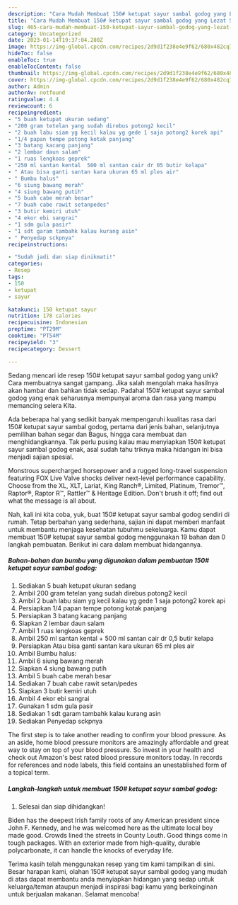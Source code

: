 ```yaml
---
description: "Cara Mudah Membuat 150# ketupat sayur sambal godog yang Lezat Sekali"
title: "Cara Mudah Membuat 150# ketupat sayur sambal godog yang Lezat Sekali"
slug: 465-cara-mudah-membuat-150-ketupat-sayur-sambal-godog-yang-lezat-sekali
category: Uncategorized
date: 2023-01-14T19:37:04.280Z
image: https://img-global.cpcdn.com/recipes/2d9d1f238e4e9f62/680x482cq70/150-ketupat-sayur-sambal-godog-foto-resep-utama.jpg
hideToc: false
enableToc: true
enableTocContent: false
thumbnail: https://img-global.cpcdn.com/recipes/2d9d1f238e4e9f62/680x482cq70/150-ketupat-sayur-sambal-godog-foto-resep-utama.jpg
cover: https://img-global.cpcdn.com/recipes/2d9d1f238e4e9f62/680x482cq70/150-ketupat-sayur-sambal-godog-foto-resep-utama.jpg
author: Admin
authorAv: notfound
ratingvalue: 4.4
reviewcount: 6
recipeingredient:
- "5 buah ketupat ukuran sedang"
- "200 gram tetelan yang sudah direbus potong2 kecil"
- "2 buah labu siam yg kecil kalau yg gede 1 saja potong2 korek api"
- "1/4 papan tempe potong kotak panjang"
- "3 batang kacang panjang"
- "2 lembar daun salam"
- "1 ruas lengkoas geprek"
- "250 ml santan kental  500 ml santan cair dr 05 butir kelapa"
- " Atau bisa ganti santan kara ukuran 65 ml ples air"
- " Bumbu halus"
- "6 siung bawang merah"
- "4 siung bawang putih"
- "5 buah cabe merah besar"
- "7 buah cabe rawit setanpedes"
- "3 butir kemiri utuh"
- "4 ekor ebi sangrai"
- "1 sdm gula pasir"
- "1 sdt garam tambahk kalau kurang asin"
- " Penyedap sckpnya"
recipeinstructions:

- "Sudah jadi dan siap dinikmati!"
categories:
- Resep
tags:
- 150
- ketupat
- sayur

katakunci: 150 ketupat sayur 
nutrition: 178 calories
recipecuisine: Indonesian
preptime: "PT29M"
cooktime: "PT54M"
recipeyield: "3"
recipecategory: Dessert

---
```





Sedang mencari ide resep 150# ketupat sayur sambal godog yang unik? Cara membuatnya sangat gampang. Jika salah mengolah maka hasilnya akan hambar dan bahkan tidak sedap. Padahal 150# ketupat sayur sambal godog yang enak seharusnya mempunyai aroma dan rasa yang mampu memancing selera Kita.





Ada beberapa hal yang sedikit banyak mempengaruhi kualitas rasa dari 150# ketupat sayur sambal godog, pertama dari jenis bahan, selanjutnya pemilihan bahan segar dan Bagus, hingga cara membuat dan menghidangkannya. Tak perlu pusing kalau mau menyiapkan 150# ketupat sayur sambal godog enak,      asal sudah tahu triknya maka hidangan ini bisa menjadi sajian spesial.














Monstrous supercharged horsepower and a rugged long-travel suspension featuring FOX Live Valve shocks deliver next-level performance capability. Choose from the XL, XLT, Lariat, King Ranch®, Limited, Platinum, Tremor™, Raptor®, Raptor R™, Rattler™ &amp; Heritage Edition. Don&#39;t brush it off; find out what the message is all about.






Nah, kali ini kita coba, yuk, buat 150# ketupat sayur sambal godog sendiri di rumah. Tetap berbahan yang sederhana, sajian ini dapat memberi manfaat untuk membantu menjaga kesehatan tubuhmu sekeluarga. Kamu dapat membuat 150# ketupat sayur sambal godog menggunakan 19 bahan dan 0 langkah pembuatan. Berikut ini cara dalam membuat hidangannya.

<!--inarticleads1-->

##### Bahan-bahan dan bumbu yang digunakan dalam pembuatan 150# ketupat sayur sambal godog:

1. Sediakan 5 buah ketupat ukuran sedang
1. Ambil 200 gram tetelan yang sudah direbus potong2 kecil
1. Ambil 2 buah labu siam yg kecil kalau yg gede 1 saja potong2 korek api
1. Persiapkan 1/4 papan tempe potong kotak panjang
1. Persiapkan 3 batang kacang panjang
1. Siapkan 2 lembar daun salam
1. Ambil 1 ruas lengkoas geprek
1. Ambil 250 ml santan kental + 500 ml santan cair dr 0,5 butir kelapa
1. Persiapkan  Atau bisa ganti santan kara ukuran 65 ml ples air
1. Ambil  Bumbu halus:
1. Ambil 6 siung bawang merah
1. Siapkan 4 siung bawang putih
1. Ambil 5 buah cabe merah besar
1. Sediakan 7 buah cabe rawit setan/pedes
1. Siapkan 3 butir kemiri utuh
1. Ambil 4 ekor ebi sangrai
1. Gunakan 1 sdm gula pasir
1. Sediakan 1 sdt garam tambahk kalau kurang asin
1. Sediakan  Penyedap sckpnya


The first step is to take another reading to confirm your blood pressure. As an aside, home blood pressure monitors are amazingly affordable and great way to stay on top of your blood pressure. So invest in your health and check out Amazon&#39;s best rated blood pressure monitors today. In records for references and node labels, this field contains an unestablished form of a topical term. 

<!--inarticleads2-->

##### Langkah-langkah untuk membuat 150# ketupat sayur sambal godog:


1. Selesai dan siap dihidangkan!

Biden has the deepest Irish family roots of any American president since John F. Kennedy, and he was welcomed here as the ultimate local boy made good. Crowds lined the streets in County Louth. Good things come in tough packages. With an exterior made from high-quality, durable polycarbonate, it can handle the knocks of everyday life. 

Terima kasih telah menggunakan resep yang tim kami tampilkan di sini. Besar harapan kami, olahan 150# ketupat sayur sambal godog yang mudah di atas dapat membantu anda menyiapkan hidangan yang sedap untuk keluarga/teman ataupun menjadi inspirasi bagi kamu yang berkeinginan untuk berjualan makanan. Selamat mencoba!
